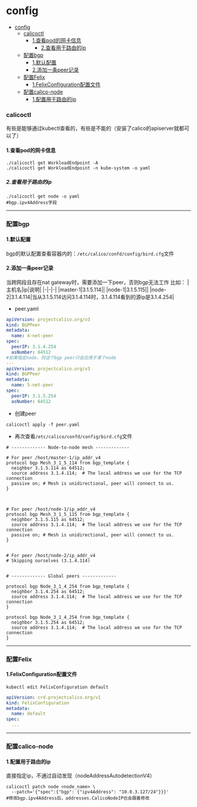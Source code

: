 # config

<!-- @import "[TOC]" {cmd="toc" depthFrom=1 depthTo=6 orderedList=false} -->
<!-- code_chunk_output -->

- [config](#config)
    - [calicoctl](#calicoctl)
      - [1.查看pod的网卡信息](#1查看pod的网卡信息)
        - [2.查看用于路由的ip](#2查看用于路由的ip)
    - [配置bgp](#配置bgp)
      - [1.默认配置](#1默认配置)
      - [2.添加一条peer记录](#2添加一条peer记录)
    - [配置Felix](#配置felix)
      - [1.FelixConfiguration配置文件](#1felixconfiguration配置文件)
    - [配置calico-node](#配置calico-node)
      - [1.配置用于路由的ip](#1配置用于路由的ip)

<!-- /code_chunk_output -->

### calicoctl

有些是能够通过kubectl查看的，有些是不能的（安装了calico的apiserver就都可以了）
#### 1.查看pod的网卡信息
```shell
./calicoctl get WorkloadEndpoint -A
./calicoctl get WorkloadEndpoint -n kube-system -o yaml
```

##### 2.查看用于路由的ip
```shell
./calicoctl get node -o yaml
#bgp.ipv4Address字段
```

***

### 配置bgp

#### 1.默认配置

bgp的默认配置查看容器内的：`/etc/calico/confd/config/bird.cfg`文件

#### 2.添加一条peer记录
当跨网段且存在nat gateway时，需要添加一下peer，否则bgp无法工作
比如：
|主机名|ip|说明|
|-|-|-|
|master-1|3.1.5.114||
|node-1|3.1.5.115||
|node-2|3.1.4.114|当从3.1.5.114访问3.1.4.114时，3.1.4.114看到的源ip是3.1.4.254|

* peer.yaml
```yaml
apiVersion: projectcalico.org/v3
kind: BGPPeer
metadata:
  name: 4-net-peer
spec:
  peerIP: 3.1.4.254
  asNumber: 64512
#如果指定node，则这个bgp peer只会应用于某个node
---
apiVersion: projectcalico.org/v3
kind: BGPPeer
metadata:
  name: 5-net-peer
spec:
  peerIP: 3.1.5.254
  asNumber: 64512
```

* 创建peer
```shell
calicoctl apply -f peer.yaml
```

* 再次查看`/etc/calico/confd/config/bird.cfg`文件
```shell
# ------------- Node-to-node mesh -------------

# For peer /host/master-1/ip_addr_v4
protocol bgp Mesh_3_1_5_114 from bgp_template {
  neighbor 3.1.5.114 as 64512;
  source address 3.1.4.114;  # The local address we use for the TCP connection
  passive on; # Mesh is unidirectional, peer will connect to us.
}



# For peer /host/node-1/ip_addr_v4
protocol bgp Mesh_3_1_5_115 from bgp_template {
  neighbor 3.1.5.115 as 64512;
  source address 3.1.4.114;  # The local address we use for the TCP connection
  passive on; # Mesh is unidirectional, peer will connect to us.
}


# For peer /host/node-2/ip_addr_v4
# Skipping ourselves (3.1.4.114)


# ------------- Global peers -------------

protocol bgp Node_3_1_4_254 from bgp_template {
  neighbor 3.1.4.254 as 64512;
  source address 3.1.4.114;  # The local address we use for the TCP connection
}

protocol bgp Node_3_1_4_254 from bgp_template {
  neighbor 3.1.5.254 as 64512;
  source address 3.1.4.114;  # The local address we use for the TCP connection
}

```

***

### 配置Felix

#### 1.FelixConfiguration配置文件

```shell
kubectl edit FelixConfiguration default
```
```yaml
apiVersion: crd.projectcalico.org/v1
kind: FelixConfiguration
metadata:
  name: default
spec:
  ...
```

***

### 配置calico-node

#### 1.配置用于路由的ip
直接指定ip，不通过自动发现（nodeAddressAutodetectionV4）

```shell
calicoctl patch node <node_name> \
  --patch='{"spec":{"bgp": {"ipv4Address": "10.0.3.127/24"}}}'
#修改bgp.ipv4Address后，addresses.CalicoNodeIP也会跟着修改
```
